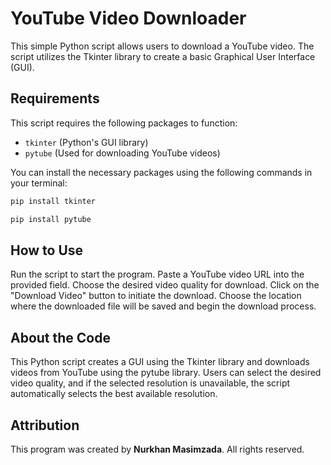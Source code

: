 # YouTube Video Downloader

This simple Python script allows users to download a YouTube video. The script utilizes the Tkinter library to create a basic Graphical User Interface (GUI).

## Requirements

This script requires the following packages to function:
- `tkinter` (Python's GUI library)
- `pytube` (Used for downloading YouTube videos)

You can install the necessary packages using the following commands in your terminal:
```bash
pip install tkinter
```
```bash
pip install pytube
```

## How to Use
Run the script to start the program.
Paste a YouTube video URL into the provided field.
Choose the desired video quality for download.
Click on the "Download Video" button to initiate the download.
Choose the location where the downloaded file will be saved and begin the download process.

## About the Code
This Python script creates a GUI using the Tkinter library and downloads videos from YouTube using the pytube library. Users can select the desired video quality, and if the selected resolution is unavailable, the script automatically selects the best available resolution.

## Attribution
This program was created by <b>Nurkhan Masimzada</b>. All rights reserved.
